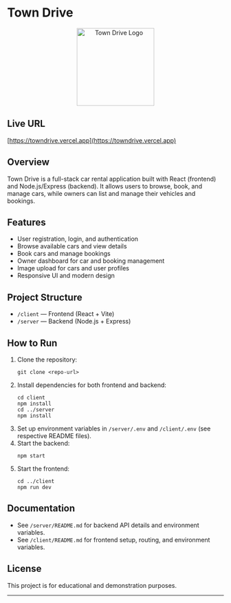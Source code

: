 # Town Drive

<p align="center">
  <img src="client/public/logo.svg" alt="Town Drive Logo" width="180" />
</p>

## Live URL

[https://towndrive.vercel.app](https://towndrive.vercel.app)

## Overview

Town Drive is a full-stack car rental application built with React (frontend) and Node.js/Express (backend). It allows users to browse, book, and manage cars, while owners can list and manage their vehicles and bookings.

## Features

- User registration, login, and authentication
- Browse available cars and view details
- Book cars and manage bookings
- Owner dashboard for car and booking management
- Image upload for cars and user profiles
- Responsive UI and modern design

## Project Structure

- `/client` — Frontend (React + Vite)
- `/server` — Backend (Node.js + Express)

## How to Run

1. Clone the repository:
   ```
   git clone <repo-url>
   ```
2. Install dependencies for both frontend and backend:
   ```
   cd client
   npm install
   cd ../server
   npm install
   ```
3. Set up environment variables in `/server/.env` and `/client/.env` (see respective README files).
4. Start the backend:
   ```
   npm start
   ```
5. Start the frontend:
   ```
   cd ../client
   npm run dev
   ```

## Documentation

- See `/server/README.md` for backend API details and environment variables.
- See `/client/README.md` for frontend setup, routing, and environment variables.

## License

This project is for educational and demonstration purposes.

---
